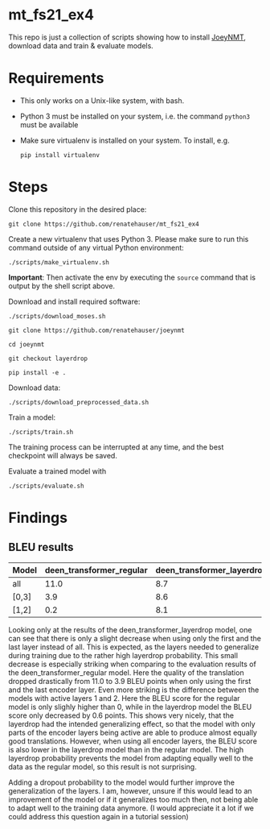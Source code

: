 # mt_fs21_ex4

This repo is just a collection of scripts showing how to install [JoeyNMT](https://github.com/joeynmt/joeynmt), download
data and train & evaluate models.

# Requirements

- This only works on a Unix-like system, with bash.
- Python 3 must be installed on your system, i.e. the command `python3` must be available
- Make sure virtualenv is installed on your system. To install, e.g.

    `pip install virtualenv`

# Steps

Clone this repository in the desired place:

    git clone https://github.com/renatehauser/mt_fs21_ex4

Create a new virtualenv that uses Python 3. Please make sure to run this command outside of any virtual Python environment:

    ./scripts/make_virtualenv.sh

**Important**: Then activate the env by executing the `source` command that is output by the shell script above.

Download and install required software:

    ./scripts/download_moses.sh
    
    git clone https://github.com/renatehauser/joeynmt
    
    cd joeynmt
    
    git checkout layerdrop
    
    pip install -e .

Download data:

    ./scripts/download_preprocessed_data.sh

Train a model:

    ./scripts/train.sh

The training process can be interrupted at any time, and the best checkpoint will always be saved.

Evaluate a trained model with

    ./scripts/evaluate.sh
    
    
# Findings

## BLEU results

| Model | deen_transformer_regular | deen_transformer_layerdrop | deen_transformer_small |
| ----- | ------------------------ | -------------------------- | ---------------------- |
| all   | 11.0                     | 8.7                        |                   10.7 |
| [0,3] | 3.9                      | 8.6
| [1,2] | 0.2                      | 8.1

Looking only at the results of the deen_transformer_layerdrop model, one can see that there is only a slight decrease
when using only the first and the last layer instead of all. This is expected, as the layers needed to generalize during
training due to the rather high layerdrop probability. This small decrease is especially striking when comparing to the 
evaluation results of the deen_transformer_regular model. Here the quality of the translation dropped drastically from 11.0
to 3.9 BLEU points when only using the first and the last encoder layer. Even more striking is the difference between the
models with active layers 1 and 2. Here the BLEU score for the regular model is only slighly higher than 0, while in the
layerdrop model the BLEU score only decreased by 0.6 points.
This shows very nicely, that the layerdrop had the intended generalizing effect, so that the model with only parts of the 
encoder layers being active are able to produce almost equally good translations. However, when using all encoder layers, the BLEU score 
is also lower in the layerdrop model than in the regular model. The high layerdrop probability prevents the model
from adapting equally well to the data as the regular model, so this result is not surprising.

Adding a dropout probability to the model would further improve the generalization of the layers. I am, however, unsure if
this would lead to an improvement of the model or if it generalizes too much then, not being able to adapt well to the training
data anymore.
(I would appreciate it a lot if we could address this question again in a tutorial session)

